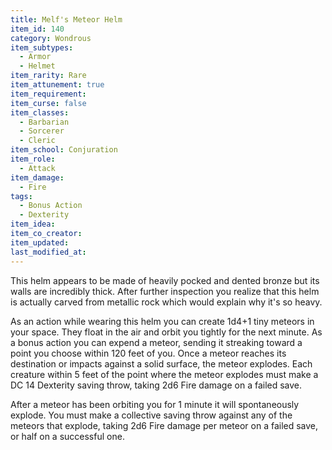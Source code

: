 ```yaml
---
title: Melf's Meteor Helm
item_id: 140
category: Wondrous
item_subtypes:
  - Armor
  - Helmet
item_rarity: Rare
item_attunement: true
item_requirement:
item_curse: false
item_classes:
  - Barbarian
  - Sorcerer
  - Cleric
item_school: Conjuration
item_role:
  - Attack
item_damage:
  - Fire
tags:
  - Bonus Action
  - Dexterity
item_idea:
item_co_creator:
item_updated:
last_modified_at:
---
```


This helm appears to be made of heavily pocked and dented bronze but its walls are incredibly thick. After further inspection you realize that this helm is actually carved from metallic rock which would explain why it's so heavy.

As an action while wearing this helm you can create 1d4+1 tiny meteors in your space. They float in the air and orbit you tightly for the next minute.
As a bonus action you can expend a meteor, sending it streaking toward a point you choose within 120 feet of you. Once a meteor reaches its destination or impacts against a solid surface, the meteor explodes. Each creature within 5 feet of the point where the meteor explodes must make a DC 14 Dexterity saving throw, taking 2d6 Fire damage on a failed save.

After a meteor has been orbiting you for 1 minute it will spontaneously explode. You must make a collective saving throw against any of the meteors that explode, taking 2d6 Fire damage per meteor on a failed save, or half on a successful one.
